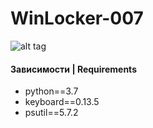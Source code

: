 # WinLocker-007
![alt tag](https://github.com/HuliGanKO/WinLocker-007/blob/master/Screenshot_1.jpg "007")​

#### Зависимости | Requirements
* python==3.7
* keyboard==0.13.5
* psutil==5.7.2
